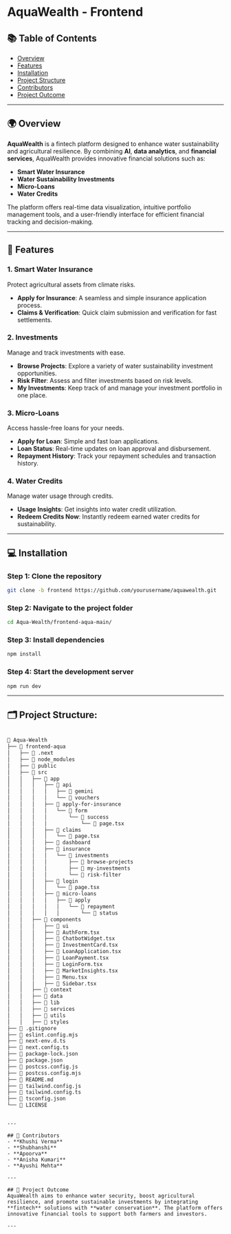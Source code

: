 
# AquaWealth - Frontend

## 📚 Table of Contents
- [Overview](#overview)
- [Features](#features)
- [Installation](#installation)
- [Project Structure](#project-structure)
- [Contributors](#contributors)
- [Project Outcome](#project-outcome)

---

## 🌍 Overview
**AquaWealth** is a fintech platform designed to enhance water sustainability and agricultural resilience. By combining **AI**, **data analytics**, and **financial services**, AquaWealth provides innovative financial solutions such as:
- **Smart Water Insurance**
- **Water Sustainability Investments**
- **Micro-Loans**
- **Water Credits**

The platform offers real-time data visualization, intuitive portfolio management tools, and a user-friendly interface for efficient financial tracking and decision-making.

---

## 🔑 Features

### 1. **Smart Water Insurance**
Protect agricultural assets from climate risks.
- **Apply for Insurance**: A seamless and simple insurance application process.
- **Claims & Verification**: Quick claim submission and verification for fast settlements.

### 2. **Investments**
Manage and track investments with ease.
- **Browse Projects**: Explore a variety of water sustainability investment opportunities.
- **Risk Filter**: Assess and filter investments based on risk levels.
- **My Investments**: Keep track of and manage your investment portfolio in one place.

### 3. **Micro-Loans**
Access hassle-free loans for your needs.
- **Apply for Loan**: Simple and fast loan applications.
- **Loan Status**: Real-time updates on loan approval and disbursement.
- **Repayment History**: Track your repayment schedules and transaction history.

### 4. **Water Credits**
Manage water usage through credits.
- **Usage Insights**: Get insights into water credit utilization.
- **Redeem Credits Now**: Instantly redeem earned water credits for sustainability.

---

## 💻 Installation

### Step 1: Clone the repository
```bash
git clone -b frontend https://github.com/yourusername/aquawealth.git
```

### Step 2: Navigate to the project folder
```bash
cd Aqua-Wealth/frontend-aqua-main/
```

### Step 3: Install dependencies
```bash
npm install
```

### Step 4: Start the development server
```bash
npm run dev
```

---

## 🗂️ Project Structure:
```bash

📂 Aqua-Wealth
├── 📂 frontend-aqua
│   ├── 📂 .next
│   ├── 📂 node_modules
│   ├── 📂 public
│   ├── 📂 src
│   │   ├── 📂 app
│   │   │   ├── 📂 api
│   │   │   │   ├── 📂 gemini
│   │   │   │   └── 📂 vouchers
│   │   │   ├── 📂 apply-for-insurance
│   │   │   │   └── 📂 form
│   │   │   │       └── 📂 success
│   │   │   │           └── 📄 page.tsx
│   │   │   ├── 📂 claims
│   │   │   │   └── 📄 page.tsx
│   │   │   ├── 📂 dashboard
│   │   │   ├── 📂 insurance
│   │   │   │   └── 📂 investments
│   │   │   │       ├── 📂 browse-projects
│   │   │   │       ├── 📂 my-investments
│   │   │   │       └── 📂 risk-filter
│   │   │   ├── 📂 login
│   │   │   │   └── 📄 page.tsx
│   │   │   ├── 📂 micro-loans
│   │   │   │   ├── 📂 apply
│   │   │   │   │   └── 📂 repayment
│   │   │   │   │       └── 📂 status
│   │   ├── 📂 components
│   │   │   ├── 📂 ui
│   │   │   ├── 📄 AuthForm.tsx
│   │   │   ├── 📄 ChatbotWidget.tsx
│   │   │   ├── 📄 InvestmentCard.tsx
│   │   │   ├── 📄 LoanApplication.tsx
│   │   │   ├── 📄 LoanPayment.tsx
│   │   │   ├── 📄 LoginForm.tsx
│   │   │   ├── 📄 MarketInsights.tsx
│   │   │   ├── 📄 Menu.tsx
│   │   │   ├── 📄 Sidebar.tsx
│   │   ├── 📂 context
│   │   ├── 📂 data
│   │   ├── 📂 lib
│   │   ├── 📂 services
│   │   ├── 📂 utils
│   │   ├── 📂 styles
├── 📄 .gitignore
├── 📄 eslint.config.mjs
├── 📄 next-env.d.ts
├── 📄 next.config.ts
├── 📄 package-lock.json
├── 📄 package.json
├── 📄 postcss.config.js
├── 📄 postcss.config.mjs
├── 📄 README.md
├── 📄 tailwind.config.js
├── 📄 tailwind.config.ts
├── 📄 tsconfig.json
└── 📄 LICENSE
```


```

---

## 👥 Contributors
- **Khushi Verma**
- **Shubhanshi** 
- **Apoorva**
- **Anisha Kumari**
- **Ayushi Mehta**

---

## 🌱 Project Outcome
AquaWealth aims to enhance water security, boost agricultural resilience, and promote sustainable investments by integrating **fintech** solutions with **water conservation**. The platform offers innovative financial tools to support both farmers and investors.

---

